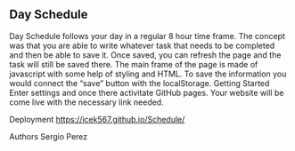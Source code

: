 ## Day Schedule

Day Schedule follows your day in a regular 8 hour time frame. The concept was that you are able to write whatever task that needs to be completed and then be able to save it. Once saved, you can refresh the page and the task will still be saved there. The main frame of the page is made of javascript with some help of styling and HTML. To save the information you would connect the “save” button with the localStorage.
Getting Started
Enter settings and once there activitate GitHub pages. Your website will be come live with the necessary link needed.

Deployment
https://icek567.github.io/Schedule/
 
Authors
Sergio Perez
